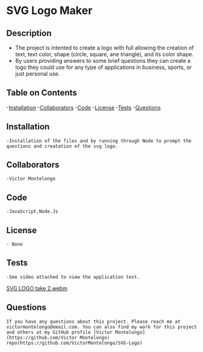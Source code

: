 # SVG Logo Maker
  
  ## Description
  - The project is intented to create a logo with full allowing the creation of text, text color, shape (circle, square, ane triangle), and its color shape.
  - By users providing answers to some brief questions they can create a logo they could use for any type of applications in business, sports, or just personal use.
  
  ## Table on Contents
  
  -[Installation](#installation)
  -[Collaborators](#collaborators)
  -[Code](#code)
  -[License](#license)
  -[Tests](#tests)
  -[Questions](#questions)
  
  ## Installation
    -Installation of the files and by running through Node to prompt the questions and creatation of the svg logo.
   
  ## Collaborators
    -Victor Montelongo
  
  ## Code
    -JavaScript,Node.Js
  
  ## License
    - None
    
  ## Tests
    -See video attached to view the application test.
  [SVG LOGO take 2.webm](https://github.com/VictorMontelongo/SVG-Logo/assets/82343047/568bbfc2-5174-42c0-9bbd-18078ea27e58)


    
  ## Questions
    If you have any questions about this project. Please reach me at victormontelongo@email.com. You can also find my work for this project and others at my GitHub profile [Victor Montelongo](https://github.com/Victor Montelongo) repo(https://github.com/VictorMontelongo/SVG-Logo)
  
  
